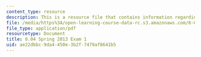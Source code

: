 ```yaml
---
content_type: resource
description: This is a resource file that contains information regarding exam 1.
file: /media/https%3A/open-learning-course-data-rc.s3.amazonaws.com/8-04-quantum-physics-i-spring-2013/ae22dbbc9da4450e3b2f7479af8641b5_MIT8_04S13_exam1.pdf
file_type: application/pdf
resourcetype: Document
title: 8.04 Spring 2013 Exam 1
uid: ae22dbbc-9da4-450e-3b2f-7479af8641b5
---
```

